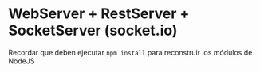 # WebServer + RestServer + SocketServer (socket.io)

Recordar que deben ejecutar ```npm install``` para reconstruir los módulos de NodeJS